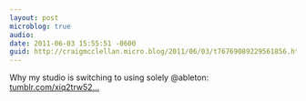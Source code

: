 ```yaml
---
layout: post
microblog: true
audio: 
date: 2011-06-03 15:55:51 -0600
guid: http://craigmcclellan.micro.blog/2011/06/03/t76769089229561856.html
---
```

Why my studio is switching to using solely @ableton: [tumblr.com/xiq2trw52...](http://tumblr.com/xiq2trw52l)
